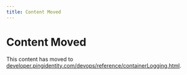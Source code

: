 ```yaml
---
title: Content Moved
---
```

# Content Moved

This content has moved to [developer.pingidentity.com/devops/reference/containerLogging.html](https://developer.pingidentity.com/devops/reference/containerLogging.html).
